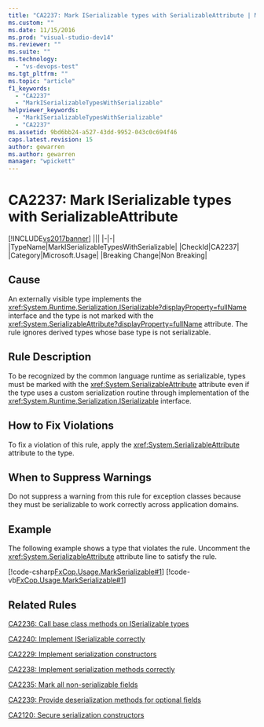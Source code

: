 ```yaml
---
title: "CA2237: Mark ISerializable types with SerializableAttribute | Microsoft Docs"
ms.custom: ""
ms.date: 11/15/2016
ms.prod: "visual-studio-dev14"
ms.reviewer: ""
ms.suite: ""
ms.technology:
  - "vs-devops-test"
ms.tgt_pltfrm: ""
ms.topic: "article"
f1_keywords:
  - "CA2237"
  - "MarkISerializableTypesWithSerializable"
helpviewer_keywords:
  - "MarkISerializableTypesWithSerializable"
  - "CA2237"
ms.assetid: 9bd6bb24-a527-43dd-9952-043c0c694f46
caps.latest.revision: 15
author: gewarren
ms.author: gewarren
manager: "wpickett"
---
```

# CA2237: Mark ISerializable types with SerializableAttribute
[!INCLUDE[vs2017banner](../includes/vs2017banner.md)]
|||
|-|-|
|TypeName|MarkISerializableTypesWithSerializable|
|CheckId|CA2237|
|Category|Microsoft.Usage|
|Breaking Change|Non Breaking|

## Cause
 An externally visible type implements the <xref:System.Runtime.Serialization.ISerializable?displayProperty=fullName> interface and the type is not marked with the <xref:System.SerializableAttribute?displayProperty=fullName> attribute. The rule ignores derived types whose base type is not serializable.

## Rule Description
 To be recognized by the common language runtime as serializable, types must be marked with the <xref:System.SerializableAttribute> attribute even if the type uses a custom serialization routine through implementation of the <xref:System.Runtime.Serialization.ISerializable> interface.

## How to Fix Violations
 To fix a violation of this rule, apply the <xref:System.SerializableAttribute> attribute to the type.

## When to Suppress Warnings
 Do not suppress a warning from this rule for exception classes because they must be serializable to work correctly across application domains.

## Example
 The following example shows a type that violates the rule. Uncomment the <xref:System.SerializableAttribute> attribute line to satisfy the rule.

 [!code-csharp[FxCop.Usage.MarkSerializable#1](../snippets/csharp/VS_Snippets_CodeAnalysis/FxCop.Usage.MarkSerializable/cs/FxCop.Usage.MarkSerializable.cs#1)]
 [!code-vb[FxCop.Usage.MarkSerializable#1](../snippets/visualbasic/VS_Snippets_CodeAnalysis/FxCop.Usage.MarkSerializable/vb/FxCop.Usage.MarkSerializable.vb#1)]

## Related Rules
 [CA2236: Call base class methods on ISerializable types](../code-quality/ca2236-call-base-class-methods-on-iserializable-types.md)

 [CA2240: Implement ISerializable correctly](../code-quality/ca2240-implement-iserializable-correctly.md)

 [CA2229: Implement serialization constructors](../code-quality/ca2229-implement-serialization-constructors.md)

 [CA2238: Implement serialization methods correctly](../code-quality/ca2238-implement-serialization-methods-correctly.md)

 [CA2235: Mark all non-serializable fields](../code-quality/ca2235-mark-all-non-serializable-fields.md)

 [CA2239: Provide deserialization methods for optional fields](../code-quality/ca2239-provide-deserialization-methods-for-optional-fields.md)

 [CA2120: Secure serialization constructors](../code-quality/ca2120-secure-serialization-constructors.md)



